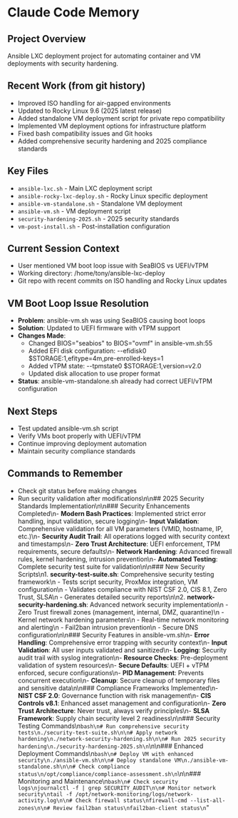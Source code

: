 # Claude Code Memory

## Project Overview
Ansible LXC deployment project for automating container and VM deployments with security hardening.

## Recent Work (from git history)
- Improved ISO handling for air-gapped environments
- Updated to Rocky Linux 9.6 (2025 latest release) 
- Added standalone VM deployment script for private repo compatibility
- Implemented VM deployment options for infrastructure platform
- Fixed bash compatibility issues and Git hooks
- Added comprehensive security hardening and 2025 compliance standards

## Key Files
- `ansible-lxc.sh` - Main LXC deployment script
- `ansible-rocky-lxc-deploy.sh` - Rocky Linux specific deployment
- `ansible-vm-standalone.sh` - Standalone VM deployment
- `ansible-vm.sh` - VM deployment script
- `security-hardening-2025.sh` - 2025 security standards
- `vm-post-install.sh` - Post-installation configuration

## Current Session Context
- User mentioned VM boot loop issue with SeaBIOS vs UEFI/vTPM
- Working directory: /home/tony/ansible-lxc-deploy
- Git repo with recent commits on ISO handling and Rocky Linux updates

## VM Boot Loop Issue Resolution
- **Problem**: ansible-vm.sh was using SeaBIOS causing boot loops
- **Solution**: Updated to UEFI firmware with vTPM support
- **Changes Made**:
  - Changed BIOS="seabios" to BIOS="ovmf" in ansible-vm.sh:55
  - Added EFI disk configuration: --efidisk0 $STORAGE:1,efitype=4m,pre-enrolled-keys=1
  - Added vTPM state: --tpmstate0 $STORAGE:1,version=v2.0
  - Updated disk allocation to use proper format
- **Status**: ansible-vm-standalone.sh already had correct UEFI/vTPM configuration

## Next Steps
- Test updated ansible-vm.sh script
- Verify VMs boot properly with UEFI/vTPM
- Continue improving deployment automation
- Maintain security compliance standards

## Commands to Remember
- Check git status before making changes
- Run security validation after modifications\n\n## 2025 Security Standards Implementation\n\n### Security Enhancements Completed\n- **Modern Bash Practices**: Implemented strict error handling, input validation, secure logging\n- **Input Validation**: Comprehensive validation for all VM parameters (VMID, hostname, IP, etc.)\n- **Security Audit Trail**: All operations logged with security context and timestamps\n- **Zero Trust Architecture**: UEFI enforcement, TPM requirements, secure defaults\n- **Network Hardening**: Advanced firewall rules, kernel hardening, intrusion prevention\n- **Automated Testing**: Complete security test suite for validation\n\n### New Security Scripts\n1. **security-test-suite.sh**: Comprehensive security testing framework\n   - Tests script security, ProxMox integration, VM configuration\n   - Validates compliance with NIST CSF 2.0, CIS 8.1, Zero Trust, SLSA\n   - Generates detailed security reports\n\n2. **network-security-hardening.sh**: Advanced network security implementation\n   - Zero Trust firewall zones (management, internal, DMZ, quarantine)\n   - Kernel network hardening parameters\n   - Real-time network monitoring and alerting\n   - Fail2ban intrusion prevention\n   - Secure DNS configuration\n\n### Security Features in ansible-vm.sh\n- **Error Handling**: Comprehensive error trapping with security context\n- **Input Validation**: All user inputs validated and sanitized\n- **Logging**: Security audit trail with syslog integration\n- **Resource Checks**: Pre-deployment validation of system resources\n- **Secure Defaults**: UEFI + vTPM enforced, secure configurations\n- **PID Management**: Prevents concurrent execution\n- **Cleanup**: Secure cleanup of temporary files and sensitive data\n\n### Compliance Frameworks Implemented\n- **NIST CSF 2.0**: Governance function with risk management\n- **CIS Controls v8.1**: Enhanced asset management and configuration\n- **Zero Trust Architecture**: Never trust, always verify principles\n- **SLSA Framework**: Supply chain security level 2 readiness\n\n### Security Testing Commands\n```bash\n# Run comprehensive security tests\n./security-test-suite.sh\n\n# Apply network hardening\n./network-security-hardening.sh\n\n# Run 2025 security hardening\n./security-hardening-2025.sh\n```\n\n### Enhanced Deployment Commands\n```bash\n# Deploy VM with enhanced security\n./ansible-vm.sh\n\n# Deploy standalone VM\n./ansible-vm-standalone.sh\n\n# Check compliance status\n/opt/compliance/compliance-assessment.sh\n```\n\n### Monitoring and Maintenance\n```bash\n# Check security logs\njournalctl -f | grep SECURITY_AUDIT\n\n# Monitor network security\ntail -f /opt/network-monitoring/logs/network-activity.log\n\n# Check firewall status\nfirewall-cmd --list-all-zones\n\n# Review fail2ban status\nfail2ban-client status\n```"